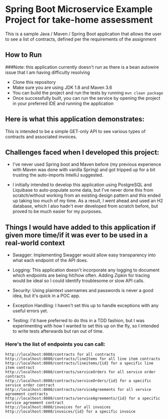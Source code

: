# Spring Boot Microservice Example Project for take-home assessment

This is a sample Java / Maven / Spring Boot application that allows the user to see a list of contracts, defined per the requirements of the assignment

## How to Run 

###Note: this application currently doesn't run as there is a bean autowire issue that I am having difficulty resolving

* Clone this repository 
* Make sure you are using JDK 1.8 and Maven 3.6
* You can build the project and run the tests by running ```mvn clean package```
* Once successfully built, you can run the service by opening the project in your preferred IDE and running the application


## Here is what this application demonstrates: 

This is intended to be a simple GET-only API to see various types of contracts and associated invoices.


## Challenges faced when I developed this project:

* I've never used Spring boot and Maven before (my previous experience with Maven was done with vanilla Spring) and got tripped up for a bit trusting the auto-imports IntelliJ suggested.

* I initially intended to develop this application using PostgreSQL and Liquibase to auto-populate some data, but I've never done this from scratch/without working from an existing design pattern and this ended up taking too much of my time. As a result, I went ahead and used an H2 database, which I also hadn't ever developed from scratch before, but proved to be much easier for my purposes.





## Things I would have added to this application if given more time/if it was ever to be used in a real-world context

* Swagger: Implementing Swagger would allow easy transparency into what each endpoint of the API does.

* Logging: This application doesn't incorporate any logging to document which endpoints are being hit/how often. Adding Zipkin for tracing would be ideal so I could identify troublesome or slow API calls.

* Security: Using plaintext usernames and passwords is never a good idea, but it's quick in a POC app.

* Exception Handling: I haven't set this up to handle exceptions with any useful errors yet.

* Testing: I'd have preferred to do this in a TDD fashion, but I was experimenting with how I wanted to set this up on the fly, so I intended to write tests afterwards but ran out of time.



### Here's the list of endpoints you can call:

```
http://localhost:8080/contracts for all contracts
http://localhost:8080/contracts/lineItems for all line item contracts
http://localhost:8080/contracts/lineitems/{id} for a specific line item contract
http://localhost:8080/contracts/serviceOrders for all service order contracts
http://localhost:8080/contracts/serviceOrders/{id} for a specific service order contract 
http://localhost:8080/contracts/serviceAgreements for all service agreement contracts
http://localhost:8080/contracts/serviceAgreements/{id} for a specific service agreement contract
http://localhost:8080/invoices for all invoices
http://localhost:8080/invoices/{id} for a specific invoice
